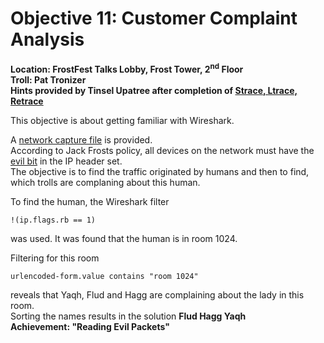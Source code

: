 <h1 id="objective-11-customer-complaint-analysis">Objective 11: Customer Complaint Analysis</h1>
<p><strong>Location: FrostFest Talks Lobby, Frost Tower, 2<sup>nd</sup> Floor</strong><br>
<strong>Troll: Pat Tronizer</strong><br>
<strong>Hints provided by Tinsel Upatree after completion of <a href="https://github.com/joergschwarzwaelder/hhc2021/blob/master/Additional/Strace,%20Ltrace,%20Retrace.md">Strace, Ltrace, Retrace</a></strong></p>
<p>This objective is about getting familiar with Wireshark.</p>
<p>A <a href="https://downloads.jackfrosttower.com/2021/jackfrosttower-network.zip">network capture file</a> is provided.<br>
According to Jack Frosts policy, all devices on the network must have the <a href="https://datatracker.ietf.org/doc/html/rfc3514">evil bit</a> in the IP header set.<br>
The objective is to find the traffic originated by humans and then to find, which trolls are complaning about this human.</p>
<p>To find the human, the Wireshark filter</p>
<pre><code>!(ip.flags.rb == 1)
</code></pre>
<p>was used. It was found that the human is in room 1024.</p>
<p>Filtering for this room</p>
<pre><code>urlencoded-form.value contains "room 1024"
</code></pre>
<p>reveals that Yaqh, Flud and Hagg are complaining about the lady in this room.<br>
Sorting the names results in the solution <strong>Flud Hagg Yaqh</strong><br>
<strong>Achievement: "Reading Evil Packets"</strong></p>

